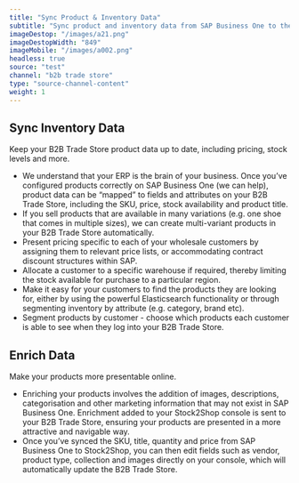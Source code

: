 ```yaml
---
title: "Sync Product & Inventory Data"
subtitle: "Sync product and inventory data from SAP Business One to the B2B Trade Store."
imageDestop: "/images/a21.png"
imageDestopWidth: "849"
imageMobile: "/images/a002.png"
headless: true
source: "test"
channel: "b2b trade store"
type: "source-channel-content"
weight: 1
---
```


## Sync Inventory Data
Keep your B2B Trade Store product data up to date, including pricing, stock levels and more.  

- We understand that your ERP is the brain of your business. Once you’ve configured products correctly on SAP Business One (we can help), product data can be “mapped” to fields and attributes on your B2B Trade Store, including the SKU, price, stock availability and product title.
- If you sell products that are available in many variations (e.g. one shoe that comes in multiple sizes), we can create multi-variant products in your B2B Trade Store automatically.
- Present pricing specific to each of your wholesale customers by assigning them to relevant price lists, or accommodating contract discount structures within SAP. 
- Allocate a customer to a specific warehouse if required, thereby limiting the stock available for purchase to a particular region. 
- Make it easy for your customers to find the products they are looking for, either by using the powerful Elasticsearch functionality or through segmenting inventory by attribute (e.g. category, brand etc). 
- Segment products by customer - choose which products each customer is able to see when they log into your B2B Trade Store.

## Enrich Data 
Make your products more presentable online.

- Enriching your products involves the addition of images, descriptions, categorisation and other marketing information that may not exist in SAP Business One. Enrichment added to your Stock2Shop console is sent to your B2B Trade Store, ensuring your products are presented in a more attractive and navigable way.
- Once you’ve synced the SKU, title, quantity and price from SAP Business One to Stock2Shop, you can then edit fields such as vendor, product type, collection and images directly on your console, which will automatically update the B2B Trade Store. 